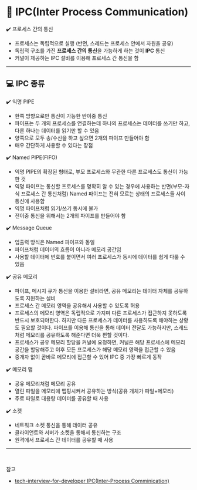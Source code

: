 # :pushpin: IPC(Inter Process Communication)

:heavy_check_mark: 프로세스 간의 통신
- 프로세스는 독립적으로 실행 (반면, 스레드는 프로세스 안에서 자원을 공유)
- 독립적 구조를 가진 **프로세스 간의 통신**을 가능하게 하는 것이 **IPC** 통신
- 커널이 제공하는 IPC 설비를 이용해 프로세스 간 통신을 함

---


## :computer: IPC 종류
:heavy_check_mark: 익명 PIPE
- 한쪽 방향으로만 통신이 가능한 반이중 통신
- 파이프는 두 개의 프로세스를 연결하는데 하나의 프로세스는 데이터를 쓰기만 하고, 다른 하나는 데이터를 읽기만 할 수 있음
- 양쪽으로 모두 송/수신을 하고 싶으면 2개의 파이프 만들어야 함
- 매우 간단하게 사용할 수 있다는 장점

:heavy_check_mark: Named PIPE(FIFO)
- 익명 PIPE의 확장된 형태로, 부모 프로세스와 무관한 다른 프로세스도 통신이 가능한 것
- 익명 파이프는 통신할 프로세스를 명확히 알 수 있는 경우에 사용하는 반면(부모-자식 프로세스 간 통신처럼) Named 파이프는 전혀 모르는 상태의 프로세스들 사이 통신에 사용함
- 익명 파이프처럼 읽기/쓰기 동시에 불가
- 전이중 통신을 위해서는 2개의 파이프를 만들어야 함

:heavy_check_mark: Message Queue
- 입출력 방식은 Named 파이프와 동일
- 파이프처럼 데이터의 흐름이 아니라 메모리 공간임
- 사용할 데이터에 번호를 붙이면서 여러 프로세스가 동시에 데이터를 쉽게 다룰 수 있음

:heavy_check_mark: 공유 메모리
- 파이프, 메시지 큐가 통신을 이용한 설비라면, 공유 메모리는 데이터 자체를 공유하도록 지원하는 설비
- 프로세스 간 메모리 영역을 공유해서 사용할 수 있도록 허용
- 프로세스의 메모리 영역은 독립적으로 가지며 다른 프로세스가 접근하지 못하도록 반드시 보호되야한다. 하지만 다른 프로세스가 데이터를 사용하도록 해야하는 상황도 필요할 것이다. 파이프를 이용해 통신을 통해 데이터 전달도 가능하지만, 스레드처럼 메모리를 공유하도록 해준다면 더욱 편할 것이다.
- 프로세스가 공유 메모리 할당을 커널에 요청하면, 커널은 해당 프로세스에 메모리 공간을 할당해주고 이후 모든 프로세스가 해당 메모리 영역을 접근할 수 있음
- 중개자 없이 곧바로 메모리에 접근할 수 있어 IPC 중 가장 빠르게 동작

:heavy_check_mark: 메모리 맵
- 공유 메모리처럼 메모리 공유
- 열린 파일을 메모리에 맵핑시켜서 공유하는 방식(공유 개체가 파일+메모리)
- 주로 파일로 대용량 데이터를 공유할 때 사용

:heavy_check_mark: 소켓
- 네트워크 소켓 통신을 통해 데이터 공유
- 클라이언트와 서버가 소켓을 통해서 통신하는 구조
- 원격에서 프로세스 간 데이터를 공유할 때 사용

---

<br>

참고

- [tech-interview-for-developer IPC(Inter-Process Comminication)](https://github.com/gyoogle/tech-interview-for-developer/blob/master/Computer%20Science/Operating%20System/IPC(Inter%20Process%20Communication).md)

